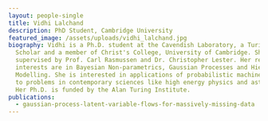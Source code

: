 ```yaml
---
layout: people-single
title: Vidhi Lalchand
description: PhD Student, Cambridge University
featured_image: /assets/uploads/vidhi_lalchand.jpg
biography: Vidhi is a Ph.D. student at the Cavendish Laboratory, a Turing
  Scholar and a member of Christ's College, University of Cambridge. She is
  supervised by Prof. Carl Rasmussen and Dr. Christopher Lester. Her research
  interests are in Bayesian Non-parametrics, Gaussian Processes and Hierarchical
  Modelling. She is interested in applications of probabilistic machine learning
  to problems in contemporary sciences like high energy physics and astronomy.
  Her Ph.D. is funded by the Alan Turing Institute.
publications:
  - gaussian-process-latent-variable-flows-for-massively-missing-data
---
```

